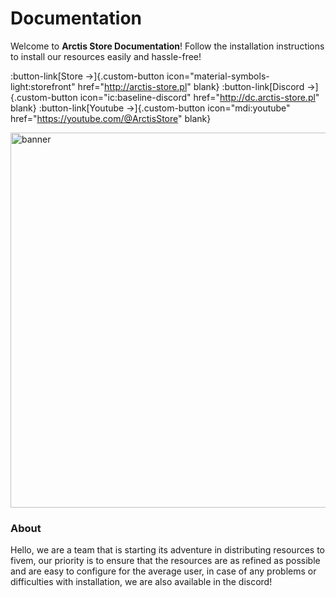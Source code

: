 # Documentation

Welcome to **Arctis Store Documentation**! Follow the installation instructions to install our resources easily and hassle-free!

<style>
  .custom-button {
    margin-top: 5px;
  }
</style>

:button-link[Store →]{.custom-button icon="material-symbols-light:storefront" href="http://arctis-store.pl" blank} :button-link[Discord →]{.custom-button icon="ic:baseline-discord" href="http://dc.arctis-store.pl" blank} :button-link[Youtube →]{.custom-button icon="mdi:youtube" href="https://youtube.com/@ArctisStore" blank}

<p>
  <img src="/banner.png" width="600" title="banner">
</p>

### About

Hello, we are a team that is starting its adventure in distributing resources to fivem, our priority is to ensure that the resources are as refined as possible and are easy to configure for the average user, in case of any problems or difficulties with installation, we are also available in the discord!